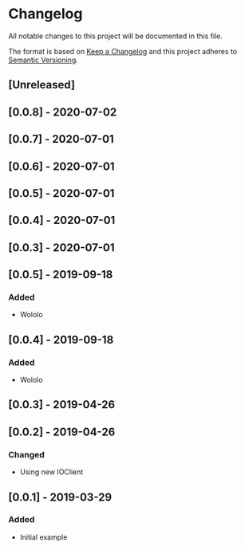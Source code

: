 # Changelog

All notable changes to this project will be documented in this file.

The format is based on [Keep a Changelog](http://keepachangelog.com/en/1.0.0/)
and this project adheres to [Semantic Versioning](http://semver.org/spec/v2.0.0.html).

## [Unreleased]

## [0.0.8] - 2020-07-02

## [0.0.7] - 2020-07-01

## [0.0.6] - 2020-07-01

## [0.0.5] - 2020-07-01

## [0.0.4] - 2020-07-01

## [0.0.3] - 2020-07-01

## [0.0.5] - 2019-09-18

### Added

- Wololo

## [0.0.4] - 2019-09-18

### Added

- Wololo

## [0.0.3] - 2019-04-26

## [0.0.2] - 2019-04-26

### Changed
- Using new IOClient

## [0.0.1] - 2019-03-29

### Added
- Initial example

